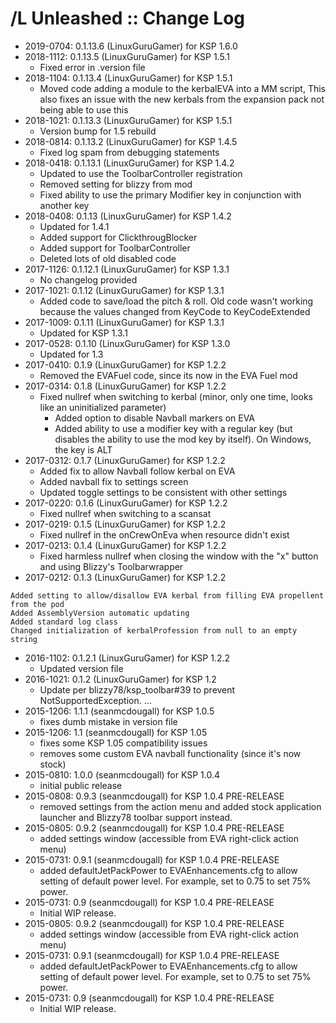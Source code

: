 # <AddOn Name> /L Unleashed :: Change Log

* 2019-0704: 0.1.13.6 (LinuxGuruGamer) for KSP 1.6.0
* 2018-1112: 0.1.13.5 (LinuxGuruGamer) for KSP 1.5.1
	+ Fixed error in .version file
* 2018-1104: 0.1.13.4 (LinuxGuruGamer) for KSP 1.5.1
	+ Moved code adding a module to the kerbalEVA into a MM script,  This also fixes an issue with the new kerbals from the expansion pack not being able to use this
* 2018-1021: 0.1.13.3 (LinuxGuruGamer) for KSP 1.5.1
	+ Version bump for 1.5 rebuild
* 2018-0814: 0.1.13.2 (LinuxGuruGamer) for KSP 1.4.5
	+ Fixed log spam from debugging statements
* 2018-0418: 0.1.13.1 (LinuxGuruGamer) for KSP 1.4.2
	+ Updated to use the ToolbarController registration
	+ Removed setting for blizzy from mod
	+ Fixed ability to use the primary Modifier key in conjunction with another key
* 2018-0408: 0.1.13 (LinuxGuruGamer) for KSP 1.4.2
	+ Updated for 1.4.1
	+ Added support for ClickthrougBlocker
	+ Added support for ToolbarController
	+ Deleted lots of old disabled code
* 2017-1126: 0.1.12.1 (LinuxGuruGamer) for KSP 1.3.1
	+ No changelog provided
* 2017-1021: 0.1.12 (LinuxGuruGamer) for KSP 1.3.1
	+ Added code to save/load the pitch & roll.  Old code wasn't working because the values changed from KeyCode to KeyCodeExtended
* 2017-1009: 0.1.11 (LinuxGuruGamer) for KSP 1.3.1
	+ Updated for KSP 1.3.1
* 2017-0528: 0.1.10 (LinuxGuruGamer) for KSP 1.3.0
	+ Updated for 1.3
* 2017-0410: 0.1.9 (LinuxGuruGamer) for KSP 1.2.2
	+ Removed the EVAFuel code, since its now in the EVA Fuel mod
* 2017-0314: 0.1.8 (LinuxGuruGamer) for KSP 1.2.2
	+ Fixed nullref when switching to kerbal (minor, only one time, looks like an uninitialized parameter)
		- Added option to disable Navball markers on EVA
		- Added ability to use a modifier key with a regular key (but disables the ability to use the mod key by itself).  On Windows, the key is ALT
* 2017-0312: 0.1.7 (LinuxGuruGamer) for KSP 1.2.2
	+ Added fix to allow Navball follow kerbal on EVA
	+ Added navball fix to settings screen
	+ Updated toggle settings to be consistent with other settings
* 2017-0220: 0.1.6 (LinuxGuruGamer) for KSP 1.2.2
	+ Fixed nullref when switching to a scansat
* 2017-0219: 0.1.5 (LinuxGuruGamer) for KSP 1.2.2
	+ Fixed nullref in the onCrewOnEva when resource didn't exist
* 2017-0213: 0.1.4 (LinuxGuruGamer) for KSP 1.2.2
	+ Fixed harmless nullref when closing the window with the "x" button and using Blizzy's Toolbarwrapper
* 2017-0212: 0.1.3 (LinuxGuruGamer) for KSP 1.2.2
```
Added setting to allow/disallow EVA kerbal from filling EVA propellent from the pod
Added AssemblyVersion automatic updating
Added standard log class
Changed initialization of kerbalProfession from null to an empty string
```
* 2016-1102: 0.1.2.1 (LinuxGuruGamer) for KSP 1.2.2
	+ Updated version file
* 2016-1021: 0.1.2 (LinuxGuruGamer) for KSP 1.2
	+ Update per blizzy78/ksp_toolbar#39 to prevent NotSupportedException. …
* 2015-1206: 1.1.1 (seanmcdougall) for KSP 1.0.5
	+ fixes dumb mistake in version file
* 2015-1206: 1.1 (seanmcdougall) for KSP 1.05
	+ fixes some KSP 1.05 compatibility issues
	+ removes some custom EVA navball functionality (since it's now stock)
* 2015-0810: 1.0.0 (seanmcdougall) for KSP 1.0.4
	+ initial public release
* 2015-0808: 0.9.3 (seanmcdougall) for KSP 1.0.4 PRE-RELEASE
	+ removed settings from the action menu and added stock application launcher and Blizzy78 toolbar support instead.
* 2015-0805: 0.9.2 (seanmcdougall) for KSP 1.0.4 PRE-RELEASE
	+ added settings window (accessible from EVA right-click action menu)
* 2015-0731: 0.9.1 (seanmcdougall) for KSP 1.0.4 PRE-RELEASE
	+ added defaultJetPackPower to EVAEnhancements.cfg to allow setting of default power level.  For example, set to 0.75 to set 75% power.
* 2015-0731: 0.9 (seanmcdougall) for KSP 1.0.4 PRE-RELEASE
	+ Initial WIP release.
* 2015-0805: 0.9.2 (seanmcdougall) for KSP 1.0.4 PRE-RELEASE
	+ added settings window (accessible from EVA right-click action menu)
* 2015-0731: 0.9.1 (seanmcdougall) for KSP 1.0.4 PRE-RELEASE
	+ added defaultJetPackPower to EVAEnhancements.cfg to allow setting of default power level.  For example, set to 0.75 to set 75% power.
* 2015-0731: 0.9 (seanmcdougall) for KSP 1.0.4 PRE-RELEASE
	+ Initial WIP release.
